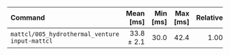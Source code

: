 | Command | Mean [ms] | Min [ms] | Max [ms] | Relative |
|:---|---:|---:|---:|---:|
| `mattcl/005_hydrothermal_venture input-mattcl` | 33.8 ± 2.1 | 30.0 | 42.4 | 1.00 |
